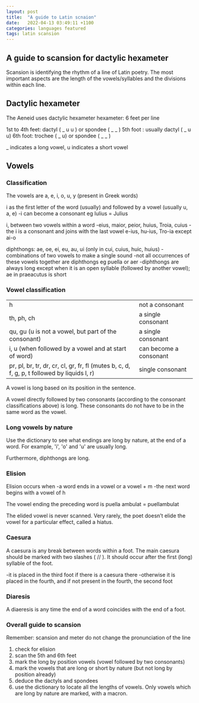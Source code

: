 ```yaml
---
layout: post
title:  "A guide to Latin scnaion"
date:   2022-04-13 03:49:11 +1100
categories: languages featured
tags: latin scansion 
---
```

<h2>A guide to scansion for dactylic hexameter</h2>

Scansion is identifying the rhythm of a line of Latin poetry. The most important aspects are the length of the vowels/syllables and the divisions within each line.

<h2>Dactylic hexameter</h2>

The Aeneid uses dactylic hexameter
hexameter: 6 feet per line

1st to 4th feet: dactyl ( _ u u ) or spondee ( _ _ )
5th foot : usually dactyl ( _  u u)
6th foot: trochee ( _ u) or spondee ( _ _ )

_ indicates a long vowel, u indicates a short vowel

<h2>Vowels</h2>
<h3>Classification</h3>
The vowels are a, e, i, o, u, y (present in Greek words)

i as the first letter of the word (usually) and followed by a vowel (usually u, a, e)
-i can become a consonant eg Iulius = Julius

i, between two vowels within a word
-eius, maior, peior, huius, Troia, cuius
-the i is a consonant and joins with the last vowel e-ius, hu-ius, Tro-ia except ai-o

diphthongs: ae, oe, ei, eu, au, ui (only in cui, cuius, huic, huius)
-combinations of two vowels to make a single sound
-not all occurrences of these vowels together are diphthongs eg puella or aer
-diphthongs are always long except when it is an open syllable (followed by another vowel); ae in praeacutus is short

<h3>Vowel classification</h3>
<table>
<tr>
<td>h</td>
<td>not a consonant</td>
</tr>
<tr>
<td>th, ph, ch</td>
<td>a single consonant</td>
</tr>
<tr>
<td>qu, gu (u is not a vowel, but part of the consonant)</td>
<td>a single consonant</td>
</tr>
<tr>
<td>i, u (when followed by a vowel and at start of word)</td>
<td>can become a consonant</td>
</tr>
<tr>
<td>pr, pl, br, tr, dr, cr, cl, gr, fr, fl (mutes b, c, d, f, g, p, t followed by liquids l, r)	</td>
<td>single consonant</td>
</tr>
</table>

A vowel is long based on its position in the sentence.

A vowel directly followed by two consonants (according to the consonant classifications above) is long. These consonants do not have to be in the same word as the vowel.

<h3>Long vowels by nature</h3>

Use the dictionary to see what endings are long by nature, at the end of a word. For example, 'i', 'o' and 'u' are usually long.

Furthermore, diphthongs are long.

<h3>Elision</h3>
Elision occurs when
-a word ends in a vowel or a vowel + m
-the next word begins with a vowel of h

The vowel ending the preceding word is puella ambulat = puellambulat

The elided vowel is never scanned. Very rarely, the poet doesn’t elide the vowel for a particular effect, called a hiatus.

<h3>Caesura</h3>
A caesura is any break between words within a foot. The main caesura should be marked with two slashes ( // ). It should occur after the first (long) syllable of the foot.

-it is placed in the third foot if there is a caesura there
-otherwise it is placed in the fourth, and if not present in the fourth, the second foot

<h3>Diaresis</h3>
A diaeresis is any time the end of a word coincides with the end of a foot.

<h3>Overall guide to scansion</h3>

Remember: scansion and meter do not change the pronunciation of the line
<ol>
<li>check for elision</li>
<li>scan the 5th and 6th feet</li>
<li>mark the long by position vowels (vowel followed by two consonants)</li>
<li>mark the vowels that are long or short by nature (but not long by position already)</li>
<li>deduce the dactyls and spondees</li>
<li>use the dictionary to locate all the lengths of vowels. Only vowels which are long by nature are marked, with a macron.</li>
</ol>
